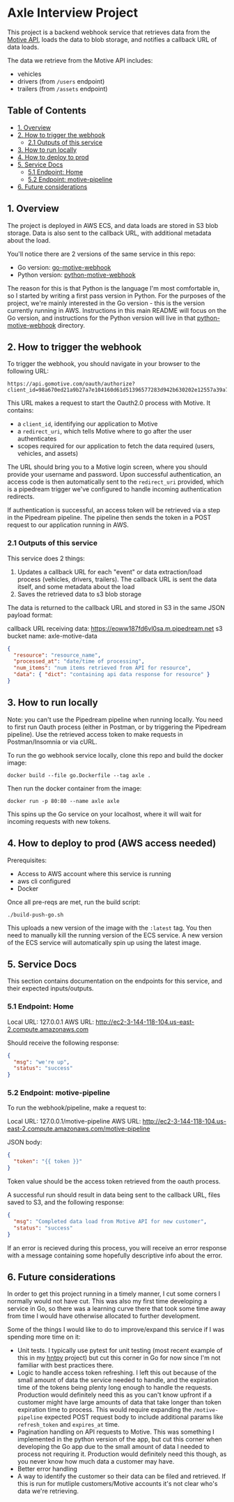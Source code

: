 # Axle Interview Project

This project is a backend webhook service that retrieves data from the [Motive API](https://developer.gomotive.com/reference/introduction), loads the data to blob storage, and notifies a callback URL of data loads.

The data we retrieve from the Motive API includes:

- vehicles
- drivers (from `/users` endpoint)
- trailers (from `/assets` endpoint)

## Table of Contents

- [1. Overview](#1-overview)
- [2. How to trigger the webhook](#2-how-to-trigger-the-webhook)
  - [2.1 Outputs of this service](#21-outputs-of-this-service)
- [3. How to run locally](#3-how-to-run-locally)
- [4. How to deploy to prod](#4-how-to-deploy-to-prod-aws-access-needed)
- [5. Service Docs](#5-serivce-docs)
  - [5.1 Endpoint: Home](#51-endpoint-home)
  - [5.2 Endpoint: motive-pipeline](#52-endpoint-motive-pipeline)
- [6. Future considerations](#6-future-considerations)

## 1. Overview

The project is deployed in AWS ECS, and data loads are stored in S3 blob storage. Data is also sent to the callback URL, with additional metadata about the load.

You'll notice there are 2 versions of the same service in this repo:

- Go version: [go-motive-webhook](https://github.com/h-morgan/axle-motive-webhook/tree/main/go-motive-webhook)
- Python version: [python-motive-webhook](https://github.com/h-morgan/axle-motive-webhook/tree/main/python-motive-webhook)

The reason for this is that Python is the language I'm most comfortable in, so I started by writing a first pass version in Python. For the purposes of the project, we're mainly interested in the Go version - this is the version currently running in AWS. Instructions in this main README will focus on the Go version, and instructions for the Python version will live in that [python-motive-webhook](https://github.com/h-morgan/axle-motive-webhook/tree/main/python-motive-webhook) directory.

## 2. How to trigger the webhook

To trigger the webhook, you should navigate in your browser to the following URL:

```
https://api.gomotive.com/oauth/authorize?client_id=98a670ed21a9b27a7e104160d61d51396577283d942b630202e12557a39a76f4&redirect_uri=https://eovvvgjxrp54hso.m.pipedream.net&response_type=code&scope=users.read%20vehicles.read%20assets.read
```

This URL makes a request to start the Oauth2.0 process with Motive. It contains:

- a `client_id`, identifying our application to Motive
- a `redirect_uri`, which tells Motive where to go after the user authenticates
- scopes required for our application to fetch the data required (users, vehicles, and assets)

The URL should bring you to a Motive login screen, where you should provide your username and password. Upon successful authentication, an access code is then automatically sent to the `redirect_uri` provided, which is a pipedream trigger we've configured to handle incoming authentication redirects.

If authentication is successful, an access token will be retrieved via a step in the Pipedream pipeline. The pipeline then sends the token in a POST request to our application running in AWS.

### 2.1 Outputs of this service

This service does 2 things:

1. Updates a callback URL for each "event" or data extraction/load process (vehicles, drivers, trailers). The callback URL is sent the data itself, and some metadata about the load
2. Saves the retrieved data to s3 blob storage

The data is returned to the callback URL and stored in S3 in the same JSON payload format:

callback URL receiving data: https://eoww187fd6vl0sa.m.pipedream.net
s3 bucket name: axle-motive-data

```json
{
  "resource": "resource_name",
  "processed_at": "date/time of processing",
  "num_items": "num items retrieved from API for resource",
  "data": { "dict": "containing api data response for resource" }
}
```

## 3. How to run locally

Note: you can't use the Pipedream pipeline when running locally. You need to first run Oauth process (either in Postman, or by triggering the Pipedream pipeline). Use the retrieved access token to make requests in Postman/Insomnia or via cURL.

To run the go webhook service locally, clone this repo and build the docker image:

```
docker build --file go.Dockerfile --tag axle .
```

Then run the docker container from the image:

```
docker run -p 80:80 --name axle axle
```

This spins up the Go service on your localhost, where it will wait for incoming requests with new tokens.

## 4. How to deploy to prod (AWS access needed)

Prerequisites:

- Access to AWS account where this service is running
- aws cli configured
- Docker

Once all pre-reqs are met, run the build script:

```
./build-push-go.sh
```

This uploads a new version of the image with the `:latest` tag. You then need to manually kill the running version of the ECS service. A new version of the ECS service will automatically spin up using the latest image.

## 5. Service Docs

This section contains documentation on the endpoints for this service, and their expected inputs/outputs.

### 5.1 Endpoint: Home

Local URL: 127.0.0.1
AWS URL: http://ec2-3-144-118-104.us-east-2.compute.amazonaws.com

Should receive the following response:

```json
{
  "msg": "we're up",
  "status": "success"
}
```

### 5.2 Endpoint: motive-pipeline

To run the webhook/pipeline, make a request to:

Local URL: 127.0.0.1/motive-pipeline
AWS URL: http://ec2-3-144-118-104.us-east-2.compute.amazonaws.com/motive-pipeline

JSON body:

```json
{
  "token": "{{ token }}"
}
```

Token value should be the access token retrieved from the oauth process.

A successful run should result in data being sent to the callback URL, files saved to S3, and the following response:

```json
{
  "msg": "Completed data load from Motive API for new customer",
  "status": "success"
}
```

If an error is recieved during this process, you will receive an error response with a message containing some hopefully descriptive info about the error.

## 6. Future considerations

In order to get this project running in a timely manner, I cut some corners I normally would not have cut. This was also my first time developing a service in Go, so there was a learning curve there that took some time away from time I would have otherwise allocated to further development.

Some of the things I would like to do to improve/expand this service if I was spending more time on it:

- Unit tests. I typically use pytest for unit testing (most recent example of this in my [hntpy](https://github.com/h-morgan/hntpy/tree/main/tests) project) but cut this corner in Go for now since I'm not familiar with best practices there.
- Logic to handle access token refreshing. I left this out because of the small amount of data the service needed to handle, and the expiration time of the tokens being plenty long enough to handle the requests. Production would definitely need this as you can't know upfront if a customer might have large amounts of data that take longer than token expiration time to process. This would require expanding the `/motive-pipeline` expected POST request body to include additional params like `refresh_token` and `expires_at` time.
- Pagination handling on API requests to Motive. This was something I implemented in the python version of the app, but cut this corner when developing the Go app due to the small amount of data I needed to process not requiring it. Production would definitely need this though, as you never know how much data a customer may have.
- Better error handling
- A way to identify the customer so their data can be filed and retrieved. If this is run for mutliple customers/Motive accounts it's not clear who's data we're retrieving.
